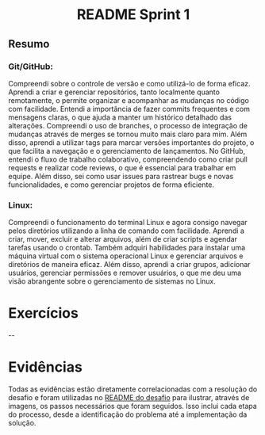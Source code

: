<h1 align="center">README Sprint 1</h1>


## Resumo

### **Git/GitHub:** 

Compreendi sobre o controle de versão e como utilizá-lo de forma eficaz. Aprendi a criar e gerenciar repositórios, tanto localmente quanto remotamente, o permite organizar e acompanhar as mudanças no código com facilidade. Entendi a importância de fazer commits frequentes e com mensagens claras, o que ajuda a manter um histórico detalhado das alterações. Compreendi o uso de branches, o processo de integração de mudanças através de merges se tornou muito mais claro para mim. Além disso, aprendi a utilizar tags para marcar versões importantes do projeto, o que facilita a navegação e o gerenciamento de lançamentos. No GitHub, entendi o fluxo de trabalho colaborativo, compreendendo como criar pull requests e realizar code reviews, o que é essencial para trabalhar em equipe. Além disso, sei como usar issues para rastrear bugs e novas funcionalidades, e como gerenciar projetos de forma eficiente.

### **Linux:** 

Compreendi o funcionamento do terminal Linux e agora consigo navegar pelos diretórios utilizando a linha de comando com facilidade. Aprendi a criar, mover, excluir e alterar arquivos, além de criar scripts e agendar tarefas usando o crontab. Também adquiri habilidades para instalar uma máquina virtual com o sistema operacional Linux e gerenciar arquivos e diretórios de maneira eficaz. Além disso, aprendi a criar grupos, adicionar usuários, gerenciar permissões e remover usuários, o que me deu uma visão abrangente sobre o gerenciamento de sistemas no Linux.

# Exercícios
--


# Evidências


Todas as evidências estão diretamente correlacionadas com a resolução do desafio e foram utilizadas no [README do desafio](/Sprint%201/Desafio/README.md) para ilustrar, através de imagens, os passos necessários que foram seguidos. Isso inclui cada etapa do processo, desde a identificação do problema até a implementação da solução.




